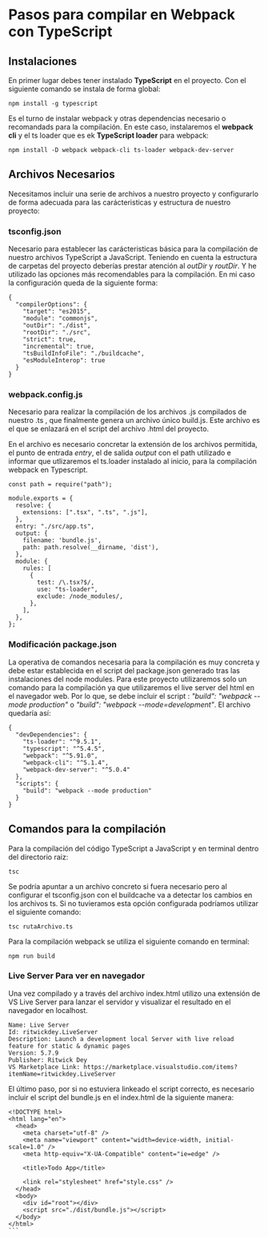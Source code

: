 # Pasos para compilar en Webpack con TypeScript

## Instalaciones

En primer lugar debes tener instalado **TypeScript** en el proyecto. Con el siguiente comando se instala de forma global:

```
npm install -g typescript
```

Es el turno de instalar webpack y otras dependencias necesario o recomandads para la compilación. En este caso, instalaremos el **webpack cli** y el ts loader que es ek **TypeScript loader** para webpack:

```
npm install -D webpack webpack-cli ts-loader webpack-dev-server
```

## Archivos Necesarios

Necesitamos incluir una serie de archivos a nuestro proyecto y configurarlo de forma adecuada para las carácteristicas y estructura de nuestro proyecto:

### tsconfig.json

Necesario para establecer las carácteristicas básica para la compilación de nuestro archivos TypeScript a JavaScript. Teniendo en cuenta la estructura de carpetas del proyecto deberías prestar atención al *outDir* y *routDir*. Y he utilizado las opciones más recomendables para la compilación. En mi caso la configuración queda de la siguiente forma: 

```
{
  "compilerOptions": {
    "target": "es2015",
    "module": "commonjs",
    "outDir": "./dist",
    "rootDir": "./src",
    "strict": true,
    "incremental": true,
    "tsBuildInfoFile": "./buildcache",
    "esModuleInterop": true
  }
} 
```

### webpack.config.js
Necesario para realizar la compilación de los archivos .js compilados de nuestro .ts , que finalmente genera un archivo único build.js. Este archivo es el que se enlazará en el script del archivo .html del proyecto.

En el archivo es necesario concretar la extensión de los archivos permitida, el punto de entrada *entry*, el de salida *output* con el path utilizado e informar que utlizaremos el ts.loader instalado al inicio, para la compilación webpack en Typescript. 

````
const path = require("path");

module.exports = {
  resolve: {
    extensions: [".tsx", ".ts", ".js"],
  },
  entry: "./src/app.ts",
  output: {
    filename: 'bundle.js', 
    path: path.resolve(__dirname, 'dist'), 
  },
  module: {
    rules: [
      {
        test: /\.tsx?$/,
        use: "ts-loader",
        exclude: /node_modules/,
      },
    ],
  },
}; 

````

### Modificación package.json

La operativa de comandos necesaria para la compilación es muy concreta y debe estar establecida en el script del package.json generado tras las instalaciones del node modules. Para este proyecto utilizaremos solo un comando para la compilación ya que utilizaremos el live server del html en el navegador web. Por lo que, se debe incluir el script : *"build": "webpack --mode production"* o  *"build": "webpack --mode=development"*. El archivo quedaría así:

```
{
  "devDependencies": {
    "ts-loader": "^9.5.1",
    "typescript": "^5.4.5",
    "webpack": "^5.91.0",
    "webpack-cli": "^5.1.4",
    "webpack-dev-server": "^5.0.4"
  },
  "scripts": {
    "build": "webpack --mode production"
  }
}
```

## Comandos para la compilación

Para la compilación del código TypeScript a JavaScript y en terminal dentro del directorio raiz:

```
tsc
```

Se podría apuntar a un archivo concreto si fuera necesario pero al configurar el tsconfig.json con el buildcache va a detectar los cambios en los archivos ts. Si no tuvieramos esta opción configurada podríamos utilizar el siguiente comando:

```
tsc rutaArchivo.ts
```

Para la compilación webpack se utiliza el siguiente comando en terminal:

```
npm run build
```

### Live Server Para ver en navegador

Una vez compilado y a través del archivo index.html utilizo una extensión de VS Live Server para lanzar el servidor y visualizar el resultado en el navegador en localhost. 

```
Name: Live Server
Id: ritwickdey.LiveServer
Description: Launch a development local Server with live reload feature for static & dynamic pages
Version: 5.7.9
Publisher: Ritwick Dey
VS Marketplace Link: https://marketplace.visualstudio.com/items?itemName=ritwickdey.LiveServer

```

El último paso, por si no estuviera linkeado el script correcto, es necesario incluir el script del bundle.js en el index.html de la siguiente manera:

````
<!DOCTYPE html>
<html lang="en">
  <head>
    <meta charset="utf-8" />
    <meta name="viewport" content="width=device-width, initial-scale=1.0" />
    <meta http-equiv="X-UA-Compatible" content="ie=edge" />

    <title>Todo App</title>

    <link rel="stylesheet" href="style.css" />
  </head>
  <body>
    <div id="root"></div> 
    <script src="./dist/bundle.js"></script>
  </body>
</html>
```